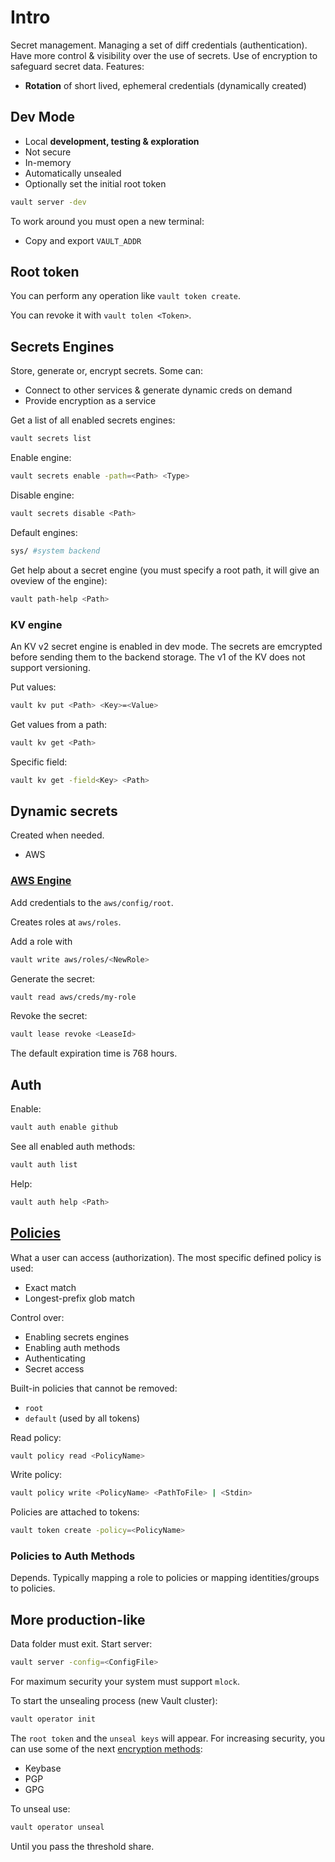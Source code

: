 # Intro
Secret management. Managing a set of diff credentials (authentication). Have more control & 
visibility over the use of secrets. Use of encryption to safeguard secret data. 
Features:
- **Rotation** of short lived, ephemeral credentials (dynamically created)

## Dev Mode
- Local **development, testing & exploration**
- Not secure
- In-memory
- Automatically unsealed
- Optionally set the initial root token

```sh
vault server -dev
```

To work around you must open a new terminal:
- Copy and export `VAULT_ADDR`

## Root token
You can perform any operation like `vault token create`.

You can revoke it with `vault tolen <Token>`.

## Secrets Engines
Store, generate or, encrypt secrets. Some can:
- Connect to other services & generate dynamic creds on demand
- Provide encryption as a service

Get a list of all enabled secrets engines:
```sh
vault secrets list
```

Enable engine:
```sh
vault secrets enable -path=<Path> <Type>
```

Disable engine:
```sh
vault secrets disable <Path>
```

Default engines:
```sh
sys/ #system backend
```

Get help about a secret engine (you must specify a root path, it will give an oveview of the engine):
```sh
vault path-help <Path>
```

### KV engine
An KV v2 secret engine is enabled in dev mode. The secrets are emcrypted before sending
them to the backend storage. The v1 of the KV does not support versioning.

Put values:
```sh
vault kv put <Path> <Key>=<Value>
```

Get values from a path:
```sh
vault kv get <Path>
```

Specific field:
```sh
vault kv get -field<Key> <Path>
```

## Dynamic secrets
Created when needed.
- AWS

### [AWS Engine](https://developer.hashicorp.com/vault/tutorials/getting-started/getting-started-dynamic-secrets)
Add credentials to the `aws/config/root`.

Creates roles at `aws/roles`.

Add a role with 
```sh
vault write aws/roles/<NewRole>
``` 

Generate the secret:
```sh
vault read aws/creds/my-role
```

Revoke the secret:
```sh
vault lease revoke <LeaseId>
```

The default expiration time is 768 hours. 

## Auth
Enable:
```sh
vault auth enable github
```

See all enabled auth methods:
```sh
vault auth list
```

Help:
```sh
vault auth help <Path>
```

## [Policies](https://developer.hashicorp.com/vault/tutorials/getting-started/getting-started-policies)
What a user can access (authorization). The most specific defined policy is used:
- Exact match
- Longest-prefix glob match

Control over:
- Enabling secrets engines
- Enabling auth methods
- Authenticating
- Secret access

Built-in policies that cannot be removed:
- `root`
- `default` (used by all tokens)

Read policy:
```sh
vault policy read <PolicyName>
```

Write policy:
```sh
vault policy write <PolicyName> <PathToFile> | <Stdin>
```

Policies are attached to tokens:
```sh
vault token create -policy=<PolicyName>
```

### Policies to Auth Methods
Depends. Typically mapping a role to policies or mapping identities/groups to policies.

## More production-like
Data folder must exit.
Start server:
```sh
vault server -config=<ConfigFile>
```

For maximum security your system must support `mlock`.

To start the unsealing process (new Vault cluster):
```sh
vault operator init
```

The `root token` and the `unseal keys` will appear. For increasing security, you can use some of 
the next [encryption methods](https://developer.hashicorp.com/vault/docs/concepts/pgp-gpg-keybase):
- Keybase
- PGP
- GPG

To unseal use:
```sh
vault operator unseal
```

Until you pass the threshold share.